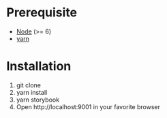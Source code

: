 # Prerequisite

- [Node](https://nodejs.org/) (>= 6)
- [yarn](https://yarnpkg.com)

# Installation

1. git clone
1. yarn install
1. yarn storybook
1. Open http://localhost:9001 in your favorite browser
